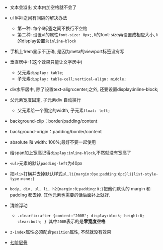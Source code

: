 - 文本会溢出 文本内加空格就不会了
- ul li中li之间有间隔的解决办法
  - 第一种: 每个li标签之间不换行不空格
  - 第二种: 设置ul的属性`font-size: 0px;`, li的font-size再设置成相应大小, li的display设置为`inline-block`
- 手机上1rem显示不正确, 是因为meta的viewport标签没有写
- 垂直居中-1(这个效果只能让文字居中)
  - 父元素`display: table;`
  - 子元素`display: table-cell;vertical-align: middle;`
- div水平居中, 除了设置text-align:center;之外, 还要设置display:inline-block;
- 父元素宽度固定, 子元素div 自动换行
  - 父元素给一个固定的width, 子元素`float: left;`
- background-clip：border/padding/content
- background-origin：padding/border/content
- absolute 和 width: 100%;最好不要一起使用


- 给span加上宽高记得`display:inline-block`,不然就没有宽高了

- `<ul>`元素的默认`padding-left`为40px

- 把`<li>`打横并去掉默认样式`ul,li{margin:0px;padding:0pc}li{list-style-type:none;}`

- `body, div, ul, li, h2{margin:0;padding:0;}`把他们默认的 margin 和 padding 都去掉. 其他元素也需要的话后面补上就好. 

- 清除浮动
  - `.clearfix:after {content:"200B"; display:block; height:0; clear:both; } `其中`200B`表示的是**零宽度空格**

- `z-index`属性必须配合`position`属性, 不然就没有效果

- [七阶层叠](https://mp.weixin.qq.com/s?__biz=MzAxODE2MjM1MA==&mid=2651550819&idx=1&sn=7693f3c2a9d925bf069a08de90705682&scene=0&key=b28b03434249256b78385a9bad723fa032e7da49cd3e9861779e261bf273a1753340dd993b402eef62e1ce81a9333766&ascene=0&uin=NjA4MTU0NDU%3D&devicetype=iMac+MacBookPro12%2C1+OSX+OSX+10.11.3+build(15D21)&version=11020201&pass_ticket=Mq3pM%2BhKwDJAvg6MdIjqM%2BvoelYSvVTHTHvGcLxEm8U%3D)

  ​